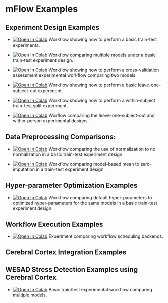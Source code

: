 # mFlow Examples

## Experiment Design Examples
* [![Open In Colab](https://colab.research.google.com/assets/colab-badge.svg)](https://colab.research.google.com/github/mlds-lab/mFlow/blob/master/Examples/ExtraSensory-BasicTrainTest.ipynb) Workflow showing how to perform a basic train-test experimenta.

* [![Open In Colab](https://colab.research.google.com/assets/colab-badge.svg)](https://colab.research.google.com/github/mlds-lab/mFlow/blob/master/Examples/ExtraSensory-ComparingModels.ipynb) Workflow comparing multiple models under a basic train-test experiment design.

* [![Open In Colab](https://colab.research.google.com/assets/colab-badge.svg)](https://colab.research.google.com/github/mlds-lab/mFlow/blob/master/Examples/ExtraSensory-BasicCV.ipynb) Workflow showing how to perform a cross-validation assessment experimental workflow comparing two models.  

* [![Open In Colab](https://colab.research.google.com/assets/colab-badge.svg)](https://colab.research.google.com/github/mlds-lab/mFlow/blob/master/Examples/ExtraSensory-BasicLOSO.ipynb) Workflow showing how to perform a basic leave-one-subject-out experiment.

* [![Open In Colab](https://colab.research.google.com/assets/colab-badge.svg)](https://colab.research.google.com/github/mlds-lab/mFlow/blob/master/Examples/ExtraSensory-BasicWithin.ipynb) Workflow showing how to perform a within-subject train-test split experiment. 

* [![Open In Colab](https://colab.research.google.com/assets/colab-badge.svg)](https://colab.research.google.com/github/mlds-lab/mFlow/blob/master/Examples/ExtraSensory-ComparingPersonalization.ipynb ) Worflow comparing the leave-one-subject-out and within-person experimental designs. 

## Data Preprocessing Comparisons:

* [![Open In Colab](https://colab.research.google.com/assets/colab-badge.svg)](https://colab.research.google.com/github/mlds-lab/mFlow/blob/master/Examples/ExtraSensory-ComparingNormalization.ipynb) Workflow comparing the use of normalization to no normalization in a basic train-test experiment design.

* [![Open In Colab](https://colab.research.google.com/assets/colab-badge.svg)](https://colab.research.google.com/github/mlds-lab/mFlow/blob/master/Examples/ExtraSensory-ComparingImputers.ipynb) Workflow comparing model-based mean to zero-imputation in a train-test experiment design.

## Hyper-parameter Optimization Examples

* [![Open In Colab](https://colab.research.google.com/assets/colab-badge.svg)](https://colab.research.google.com/github/mlds-lab/mFlow/blob/master/Examples/ExtraSensory-ComparingModels-NestedCV.ipynb) Workflow comparing default hyper-parameters to optimized hyper-parameters for the same models in a basic train-test experiment design.

## Workflow Execution Examples

* [![Open In Colab](https://colab.research.google.com/assets/colab-badge.svg)](https://colab.research.google.com/github/mlds-lab/mFlow/blob/master/Examples/ExtraSensory-CompareBackends.ipynb) Experiment comparing workflow scheduling backends.

## Cerebral Cortex Integration Examples

## WESAD Stress Detection Examples using Cerebral Cortex 
* [![Open In Colab](https://colab.research.google.com/assets/colab-badge.svg)](https://colab.research.google.com/github/mlds-lab/mFlow/blob/master/Examples/WESAD-BasicTrainTest.ipynb) Basic train/test experimental workflow comparing multiple models. 

